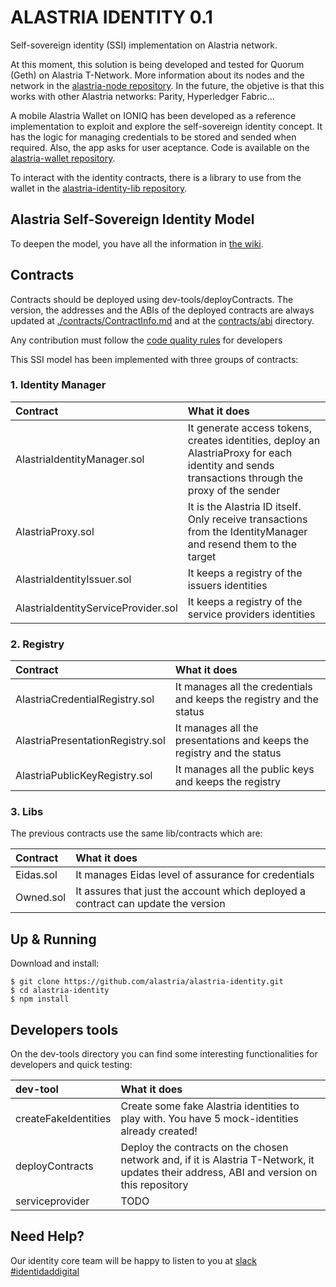 
# ALASTRIA IDENTITY 0.1
Self-sovereign identity (SSI) implementation on Alastria network.

At this moment, this solution is being developed and tested for Quorum (Geth) on Alastria T-Network. More information about its nodes and the network in the [alastria-node repository](https://github.com/alastria/alastria-node). In the future, the objetive is that this works with other Alastria networks: Parity, Hyperledger Fabric...

A mobile Alastria Wallet on IONIQ has been developed as a reference implementation to exploit and explore the self-sovereign identity concept. It has the logic for managing credentials to be stored and sended when required. Also, the app asks for user aceptance. Code is available on the [alastria-wallet repository](https://github.com/alastria/alastria-wallet).

To interact with the identity contracts, there is a library to use from the wallet in the [alastria-identity-lib repository](https://github.com/alastria/alastria-identity-lib).

## Alastria Self-Sovereign Identity Model
To deepen the model, you have all the information in [the wiki](https://github.com/alastria/alastria-identity/wiki). 

## Contracts
Contracts should be deployed using dev-tools/deployContracts. The version, the addresses and the ABIs of the deployed contracts are always updated at [./contracts/ContractInfo.md](https://github.com/alastria/alastria-identity/blob/feature/deployContracts/contracts/ContractInfo.md) and at the [contracts/abi](https://github.com/alastria/alastria-identity/tree/develop/contracts/abi) directory.

Any contribution must follow the [code quality rules](./CODE_QUALITY.md) for developers

This SSI model has been implemented with three groups of contracts:
### 1. Identity Manager
|Contract      | What it does          | 
| :------------- |:-------------| 
| AlastriaIdentityManager.sol     |It generate access tokens, creates identities, deploy an AlastriaProxy for each identity and sends transactions through the proxy of the sender| 
| AlastriaProxy.sol     |It is the Alastria ID itself. Only receive transactions from the IdentityManager and resend them to the target  | 
| AlastriaIdentityIssuer.sol     | It keeps a registry of the issuers identities | 
| AlastriaIdentityServiceProvider.sol     |It keeps a registry of the service providers identities | 

### 2. Registry
|Contract      | What it does          | 
|:------------- |:-------------| 
| AlastriaCredentialRegistry.sol     |It manages all the credentials and keeps the registry and the status | 
| AlastriaPresentationRegistry.sol     |It manages all the presentations and keeps the registry and the status | 
| AlastriaPublicKeyRegistry.sol     | It manages all the public keys and keeps the registry | 

### 3. Libs 
 The previous contracts use the same lib/contracts which are:
 
| Contract      | What it does          | 
|:------------- |:-------------| 
| Eidas.sol     | It manages Eidas level of assurance for credentials| 
| Owned.sol     | It assures that just the account which deployed a contract can update the version | 

## Up & Running
Download and install:
```
$ git clone https://github.com/alastria/alastria-identity.git
$ cd alastria-identity
$ npm install
```

## Developers tools
On the dev-tools directory you can find some interesting functionalities for developers and quick testing:

| dev-tool      | What it does          | 
|:------------- |:-------------| 
| createFakeIdentities     | Create some fake Alastria identities to play with. You have 5 mock-identities already created! | 
| deployContracts      | Deploy the contracts on the chosen network and, if it is Alastria T-Network, it updates their address, ABI and version on this repository|  
| serviceprovider | TODO |   


## Need Help?
Our identity core team will be happy to listen to you at [slack #identidaddigital](https://github.com/alastria/alastria-node/wiki/HELP)

